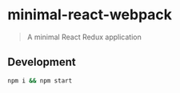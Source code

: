 # minimal-react-webpack
> A minimal React Redux application

## Development

```bash
npm i && npm start
```
